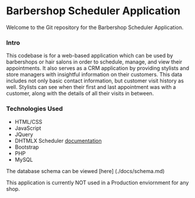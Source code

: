 # Barbershop Scheduler Application

Welcome to the Git repository for the Barbershop Scheduler Application.

### Intro
This codebase is for a web-based application which can be used by barbershops
or hair salons in order to schedule, manage, and view their appointments. It
also serves as a CRM application by providing stylists and store managers with
insightful information on their customers. This data includes not only basic contact information,
but customer visit history as well. Stylists can see when their first and last appointment was with
a customer, along with the details of all their visits in between.

### Technologies Used
* HTML/CSS
* JavaScript
* JQuery
* DHTMLX Scheduler [documentation]
* Bootstrap
* PHP
* MySQL

The database schema can be viewed [here] (./docs/schema.md)


This application is currently NOT used in a Production enviornment for any shop.

[documentation]: http://docs.dhtmlx.com/scheduler/index.html
